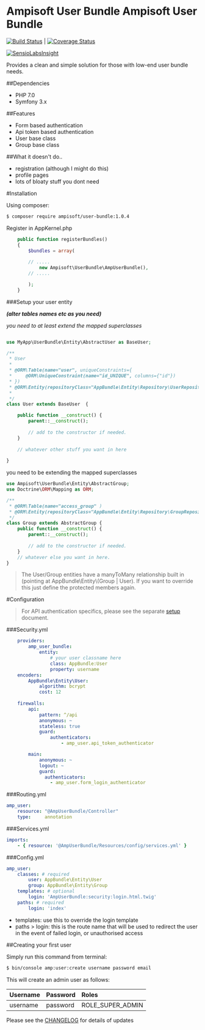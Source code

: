 Ampisoft User Bundle
Ampisoft User Bundle
===================================

[![Build Status](https://secure.travis-ci.org/Ampisoft/UserBundle.png?branch=master)](http://travis-ci.org/Ampisoft/UserBundle) |
[![Coverage Status](https://coveralls.io/repos/github/Ampisoft/UserBundle/badge.svg?branch=master)](https://coveralls.io/github/Ampisoft/UserBundle?branch=master)

[![SensioLabsInsight](https://insight.sensiolabs.com/projects/008fcf8d-00fd-4e88-92d0-b498028fda13/big.png)](https://insight.sensiolabs.com/projects/008fcf8d-00fd-4e88-92d0-b498028fda13)


Provides a clean and simple solution for those with low-end user bundle needs.

##Dependencies

- PHP 7.0
- Symfony 3.x

##Features

- Form based authentication
- Api token based authentication
- User base class
- Group base class

##What it doesn't do..

- registration (although I might do this)
- profile pages
- lots of bloaty stuff you dont need

#Installation

Using composer:
```bash
$ composer require ampisoft/user-bundle:1.0.4
```

Register in AppKernel.php
```php
    public function registerBundles()
    {
        $bundles = array(
        
        // .....
            new Ampisoft\UserBundle\AmpUserBundle(),
        // .....

        );
    }    
```

###Setup your user entity

***(alter tables names etc as you need)***

*you need to at least extend the mapped superclasses*

```php

use MyApp\UserBundle\Entity\AbstractUser as BaseUser;

/**
 * User
 *
 * @ORM\Table(name="user", uniqueConstraints={
 *     @ORM\UniqueConstraint(name="id_UNIQUE", columns={"id"})
 * })
 * @ORM\Entity(repositoryClass="AppBundle\Entity\Repository\UserRepository")
 *
 */
class User extends BaseUser  {

    public function __construct() {
        parent::__construct();
        
        // add to the constructor if needed.
    }
    
    // whatever other stuff you want in here
    
}

```
you need to be extending the mapped superclasses

```php
use Ampisoft\UserBundle\Entity\AbstractGroup;
use Doctrine\ORM\Mapping as ORM;

/**
 * @ORM\Table(name="access_group" )
 * @ORM\Entity(repositoryClass="AppBundle\Entity\Repository\GroupRepository" )
 */
class Group extends AbstractGroup {
    public function __construct() {
        parent::__construct();
        
        // add to the constructor if needed.
    }
    // whatever else you want in here.
}
```

> The User/Group entities have a manyToMany relationship built in (pointing at AppBundle\Entity\\(Group | User).  If you want to override this just define the protected members again.

#Configuration

>For API authentication specifics, please see the separate [setup](Docs/APIusage.md) document.

###Security.yml

```yml
    providers:
        amp_user_bundle:
            entity:
                # your user classname here
                class: AppBundle:User
                property: username
    encoders:
        AppBundle\Entity\User:
            algorithm: bcrypt
            cost: 12
    
    firewalls:
        api:
            pattern: ^/api
            anonymous: ~
            stateless: true
            guard:
                authenticators:
                    - amp_user.api_token_authenticator

        main:
            anonymous: ~
            logout: ~
            guard:
              authenticators:
                - amp_user.form_login_authenticator
```

###Routing.yml

```yml
amp_user:
    resource: "@AmpUserBundle/Controller"
    type:     annotation

```

###Services.yml

```yml
imports:
    - { resource: '@AmpUserBundle/Resources/config/services.yml' }
```

###Config.yml 

```yml
amp_user:
    classes: # required
        user: AppBundle\Entity\User
        group: AppBundle\Entity\Group
    templates: # optional
        login: 'AmpUserBundle:security:login.html.twig'
    paths: # required
        login: 'index'    
```
- templates: use this to override the login template
- paths > login: this is the route name that will be used to redirect the user in the event of failed login, or unauthorised access

##Creating your first user

Simply run this command from terminal:

```bash
$ bin/console amp:user:create username password email
```

This will create an admin user as follows:

| Username | Password | Roles |
|:--|:--|:--
| username | password | ROLE_SUPER_ADMIN |


Please see the [CHANGELOG](CHANGELOG.md) for details of updates
